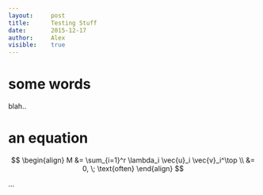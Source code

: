 ```yaml
---
layout:     post
title:      Testing Stuff
date:       2015-12-17 
author:     Alex
visible:    true
---
```


# some words

blah..

# an equation
$$
\begin{align}
M &= \sum_{i=1}^r \lambda_i \vec{u}_i \vec{v}_i^\top \\
&= 0, \; \text{often}
\end{align}
$$

…